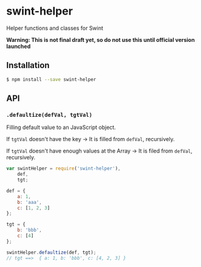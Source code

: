 # swint-helper
Helper functions and classes for Swint

**Warning: This is not final draft yet, so do not use this until official version launched**

## Installation
```sh
$ npm install --save swint-helper
```

## API

### `.defaultize(defVal, tgtVal)`
Filling default value to an JavaScript object.

If `tgtVal` doesn't have the key -> It is filled from `defVal`, recursively.

If `tgtVal` doesn't have enough values at the Array -> It is filed from `defVal`, recursively.

```javascript
var swintHelper = require('swint-helper'),
	def,
	tgt;

def = {
	a: 1,
	b: 'aaa',
	c: [1, 2, 3]
};

tgt = {
	b: 'bbb',
	c: [4]
};

swintHelper.defaultize(def, tgt);
// tgt ==>  { a: 1, b: 'bbb', c: [4, 2, 3] }
```
